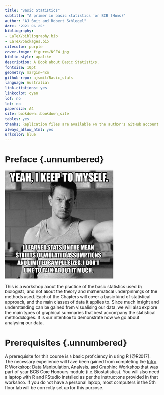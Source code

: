 ```yaml
---
title: "Basic Statistics"
subtitle: "A primer in basic statistics for BCB (Hons)"
author: "AJ Smit and Robert Schlegel"
date: "2021-06-25"
bibliography:
- LaTeX/bibliography.bib
- LaTeX/packages.bib
citecolor: purple
cover-image: figures/NSFW.jpg
biblio-style: apalike
description: A Book about Basic Statistics.
fontsize: 10pt
geometry: margin=4cm
github-repo: ajsmit/Basic_stats
language: Australian
link-citations: yes
linkcolor: cyan
lof: no
lot: no
papersize: A4
site: bookdown::bookdown_site
tables: yes
thanks: Replication files are available on the author's GitHub account
always_allow_html: yes
urlcolor: blue
---
```


# Preface {.unnumbered}



<img src="figures/walberg_assumptions.jpeg" width="70%" />

This is a workshop about the practice of the basic statistics used by biologists, and not about the theory and mathematical underpinnings of the methods used. Each of the Chapters will cover a basic kind of statistical approach, and the main classes of data it applies to. Since much insight and understanding can be gained from visualising our data, we will also explore the main types of graphical summaries that best accompany the statistical methodologies. It is our intention to demonstrate how we go about analysing our data.

# Prerequisites {.unnumbered}

A prerequisite for this course is a basic proficiency in using R [@R2017]. The necessary experience will have been gained from completing the [Intro R Workshop: Data Manipulation, Analysis, and Graphing](https://robwschlegel.github.io/Intro_R_Workshop/) Workshop that was part of your BCB Core Honours module (i.e. Biostatistics). You will also need a laptop with R and RStudio installed as per the instructions provided in that workshop. If you do not have a personal laptop, most computers in the 5th floor lab will be correctly set up for this purpose.
